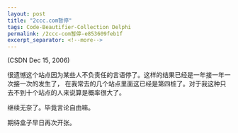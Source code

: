```yaml
---
layout: post
title: "2ccc.com暂停"
tags: Code-Beautifier-Collection Delphi
permalink: /2ccc-com暂停-e853609feb1f
excerpt_separator: <!--more-->
---
```

(CSDN Dec 15, 2006)

很遗憾这个站点因为某些人不负责任的言语停了。这样的结果已经是一年接一年一次接一次的发生了， 在我常去的几个站点里面这已经是第四桩了。对于我这种只去不到十个站点的人来说算是概率很大了。

继续无奈了。毕竟言论自由嘛。

期待盒子早日再次开张。
<!--more-->
